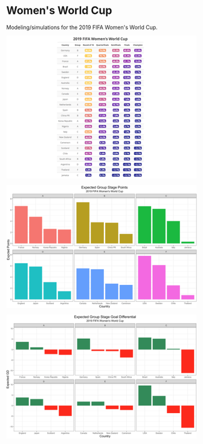 # Women's World Cup
Modeling/simulations for the 2019 FIFA Women's World Cup.

![Pre-Tournament Odds](figures/odds.png)

![Expected Group Stage Points](figures/exp_pts.png)

![Expected Group Stage Goal Differential](figures/exp_gd.png)
